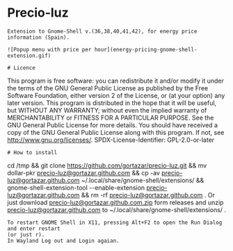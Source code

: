 # Precio-luz
```
Extension to Gnome-Shell v.(36,38,40,41,42), for energy price information (Spain).

![Popup menu with price per hour](energy-pricing-gnome-shell-extension.gif)

# Licence
```
This program is free software: you can redistribute it and/or modify
it under the terms of the GNU General Public License as published by
the Free Software Foundation, either version 2 of the License, or
(at your option) any later version.
This program is distributed in the hope that it will be useful,
but WITHOUT ANY WARRANTY; without even the implied warranty of
MERCHANTABILITY or FITNESS FOR A PARTICULAR PURPOSE.  See the
GNU General Public License for more details.
You should have received a copy of the GNU General Public License
along with this program.  If not, see <http://www.gnu.org/licenses/>.
SPDX-License-Identifier: GPL-2.0-or-later
```
# How to install
```
cd /tmp && git clone https://github.com/gortazar/precio-luz.git && mv dollar-pkr precio-luz@gortazar.github.com && cp -av precio-luz@gortazar.github.com ~/.local/share/gnome-shell/extensions/ && gnome-shell-extension-tool --enable-extension precio-luz@gortazar.github.com && rm -rf precio-luz@gortazar.github.com .
Or just download precio-luz@gortazar.github.com.zip form releases and unzip precio-luz@gortazar.github.com to ~/.local/share/gnome-shell/extensions/ .
```
To restart GNOME Shell in X11, pressing Alt+F2 to open the Run Dialog and enter restart 
(or just r). 
In Wayland Log out and Login agaian.
